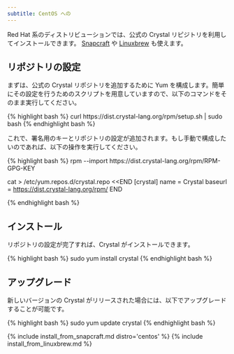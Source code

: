 ```yaml
---
subtitle: CentOS への
---
```


Red Hat 系のディストリビューションでは、公式の Crystal リピジトリを利用してインストールできます。
[Snapcraft](#snapcraft) や [Linuxbrew](#linuxbrew) も使えます。

## リポジトリの設定

まずは、公式の Crystal リポジトリを追加するために Yum を構成します。簡単にその設定を行うためのスクリプトを用意していますので、以下のコマンドをそのまま実行してください。

<div class="code_section">
{% highlight bash %}
curl https://dist.crystal-lang.org/rpm/setup.sh | sudo bash
{% endhighlight bash %}
</div>

これで、署名用のキーとリポジトリの設定が追加されます。もし手動で構成したいのであれば、以下の操作を実行してください。

<div class="code_section">
{% highlight bash %}
rpm --import https://dist.crystal-lang.org/rpm/RPM-GPG-KEY

cat > /etc/yum.repos.d/crystal.repo <<END
[crystal]
name = Crystal
baseurl = https://dist.crystal-lang.org/rpm/
END

{% endhighlight bash %}
</div>

## インストール
リポジトリの設定が完了すれば、Crystal がインストールできます。

<div class="code_section">
{% highlight bash %}
sudo yum install crystal
{% endhighlight bash %}
</div>

## アップグレード

新しいバージョンの Crystal がリリースされた場合には、以下でアップグレードすることが可能です。

<div class="code_section">
{% highlight bash %}
sudo yum update crystal
{% endhighlight bash %}
</div>

{% include install_from_snapcraft.md distro='centos' %}
{% include install_from_linuxbrew.md %}
